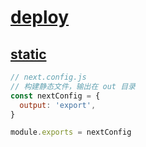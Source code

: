 # [deploy](https://nextjs.org/docs/app/building-your-application/deploying)

## [static](https://nextjs.org/docs/app/building-your-application/deploying/static-exports)

```js
// next.config.js
// 构建静态文件，输出在 out 目录
const nextConfig = {
  output: 'export',
}

module.exports = nextConfig
```
